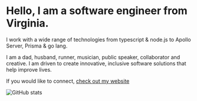 # Hello, I am a software engineer from Virginia.

I work with a wide range of technologies from typescript & node.js to Apollo Server, Prisma & go lang.

I am a dad, husband, runner, musician, public speaker, collaborator and creative. I am driven to create innovative, inclusive software solutions that help improve lives.

If you would like to connect, [check out my website](https://www.adam2k.com)

![GitHub stats](https://github-readme-stats.vercel.app/api?username=adam2k&show_icons=true&count_private=true&theme=radical)

